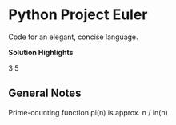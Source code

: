 Python Project Euler
====================
Code for an elegant, concise language.

**Solution Highlights**

3 5

General Notes
-------------
Prime-counting function pi(n) is approx. n / ln(n)
